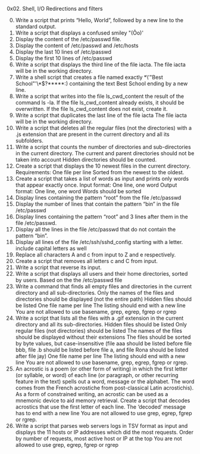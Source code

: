 0x02. Shell, I/O Redirections and filters

0. Write a script that prints “Hello, World”, followed by a new line to the standard output.
1. Write a script that displays a confused smiley "(Ôo)'
2. Display the content of the /etc/passwd file.
3. Display the content of /etc/passwd and /etc/hosts
4. Display the last 10 lines of /etc/passwd
5. Display the first 10 lines of /etc/passwd
6. Write a script that displays the third line of the file iacta.
		The file iacta will be in the working directory.
7. Write a shell script that creates a file named exactly \*\\'"Best School"\'\\*$\?\*\*\*\*\*:) containing the text Best School ending by a new line.
8. Write a script that writes into the file ls_cwd_content the result of the command ls -la. If the file ls_cwd_content already exists, it should be overwritten. If the file ls_cwd_content does not exist, create it.
9. Write a script that duplicates the last line of the file iacta
		The file iacta will be in the working directory.
10. Write a script that deletes all the regular files (not the directories) with a .js extension that are present in the current directory and all its subfolders.
11. Write a script that counts the number of directories and sub-directories in the current directory.
		The current and parent directories should not be taken into account
		Hidden directories should be counted.
12. Create a script that displays the 10 newest files in the current directory.
		Requirements:
		One file per line
		Sorted from the newest to the oldest.
13. Create a script that takes a list of words as input and prints only words that appear exactly once.
		Input format: One line, one word
		Output format: One line, one word
		Words should be sorted
14. Display lines containing the pattern “root” from the file /etc/passwd
15. Display the number of lines that contain the pattern “bin” in the file /etc/passwd
16. Display lines containing the pattern “root” and 3 lines after them in the file /etc/passwd.
17. Display all the lines in the file /etc/passwd that do not contain the pattern “bin”.
18. Display all lines of the file /etc/ssh/sshd_config starting with a letter.
		include capital letters as well
19. Replace all characters A and c from input to Z and e respectively.
20. Create a script that removes all letters c and C from input.
21. Write a script that reverse its input.
22. Write a script that displays all users and their home directories, sorted by users.
		Based on the the /etc/passwd file
23. Write a command that finds all empty files and directories in the current directory and all sub-directories.
		Only the names of the files and directories should be displayed (not the entire path)
		Hidden files should be listed
		One file name per line
		The listing should end with a new line
		You are not allowed to use basename, grep, egrep, fgrep or rgrep
24. Write a script that lists all the files with a .gif extension in the current directory and all its sub-directories.
		Hidden files should be listed
		Only regular files (not directories) should be listed
		The names of the files should be displayed without their extensions
		The files should be sorted by byte values, but case-insensitive (file aaa should be listed before file bbb, file .b should be listed before file a, and file Rona should be listed after file jay)
		One file name per line
		The listing should end with a new line
		You are not allowed to use basename, grep, egrep, fgrep or rgrep.
25. An acrostic is a poem (or other form of writing) in which the first letter (or syllable, or word) of each line (or paragraph, or other recurring feature in the text) spells out a word, message or the alphabet. The word comes from the French acrostiche from post-classical Latin acrostichis). As a form of constrained writing, an acrostic can be used as a mnemonic device to aid memory retrieval. 
		Create a script that decodes acrostics that use the first letter of each line.
		The ‘decoded’ message has to end with a new line
		You are not allowed to use grep, egrep, fgrep or rgrep.
26. Write a script that parses web servers logs in TSV format as input and displays the 11 hosts or IP addresses which did the most requests.
		Order by number of requests, most active host or IP at the top
		You are not allowed to use grep, egrep, fgrep or rgrep
